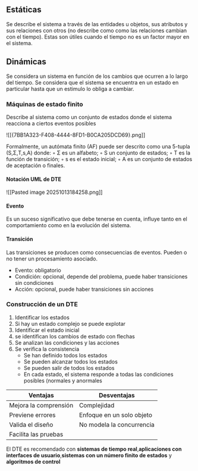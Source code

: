 
## Estáticas

Se describe el sistema a través de las entidades u objetos, sus atributos y sus relaciones con otros (no describe como como las relaciones cambian con el tiempo). 
Estas son útiles cuando el tiempo no es un factor mayor en el sistema.
## Dinámicas

Se considera un sistema en función de los cambios que ocurren a lo largo del tiempo. Se considera que el sistema se encuentra en un estado en particular hasta que un estimulo lo obliga a cambiar.

### Máquinas de estado finito

Describe al sistema como un conjunto de estados donde el sistema reacciona a ciertos eventos posibles

![[{7BB1A323-F408-4444-8FD1-B0CA205DCD69}.png]]

Formalmente, un autómata finito (AF) puede ser descrito como una 5-tupla (S,Σ,T,s,A) donde: 
◦ Σ es un alfabeto; 
◦ S un conjunto de estados; 
◦ T es la función de transición; 
◦ s es el estado inicial;
◦ A es un conjunto de estados de aceptación o finales.

#### Notación UML de DTE

![[Pasted image 20251013184258.png]]


#### Evento

Es un suceso significativo que debe tenerse en cuenta, influye tanto en el comportamiento como en la evolución del sistema.

#### Transición

Las transiciones se producen como consecuencias de eventos. Pueden o no tener un procesamiento asociado.

- Evento: obligatorio 
- Condición: opcional, depende del problema, puede haber transiciones sin condiciones 
- Acción: opcional, puede haber transiciones sin acciones

### Construcción de un DTE

1. Identificar los estados
2. Si hay un estado complejo se puede explotar
3. Identificar el estado inicial
4. se identifican los cambios de estado con flechas
5. Se analizan las condiciones y las acciones
6. Se verifica la consistencia
	- Se han definido todos los estados 
	- Se pueden alcanzar todos los estados 
	- Se pueden salir de todos los estados 
	- En cada estado, el sistema responde a todas las condiciones posibles (normales y anormales



| Ventajas              | Desventajas               |
| --------------------- | ------------------------- |
| Mejora la comprensión | Complejidad               |
| Previene errores      | Enfoque en un solo objeto |
| Valida el diseño      | No modela la concurrencia |
| Facilita las pruebas  |                           |

El DTE es recomendado con **sistemas de tiempo real**,**aplicaciones con interfaces de usuario**,**sistemas con un número finito de estados** y **algoritmos de control**